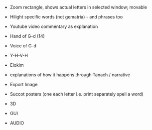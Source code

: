 * Zoom rectangle, shows actual letters in selected window; movable
* Hilight specific words (not gematria) - and phrases too
* Youtube video commentary as explanation
 * Hand of G-d (14)
 * Voice of G-d
 * Y-H-V-H
 * Elokim
 * explanations of how it happens through Tanach / narrative
 
* Export Image
* Succot posters (one each letter i.e. print separately spell a word)
* 3D
* GUI
* AUDIO
